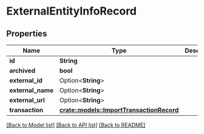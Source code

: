 # ExternalEntityInfoRecord

## Properties

Name | Type | Description | Notes
------------ | ------------- | ------------- | -------------
**id** | **String** |  | 
**archived** | **bool** |  | 
**external_id** | Option<**String**> |  | [optional]
**external_name** | Option<**String**> |  | [optional]
**external_url** | Option<**String**> |  | [optional]
**transaction** | [**crate::models::ImportTransactionRecord**](ImportTransactionRecord.md) |  | 

[[Back to Model list]](../README.md#documentation-for-models) [[Back to API list]](../README.md#documentation-for-api-endpoints) [[Back to README]](../README.md)


